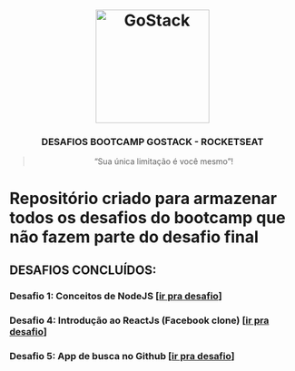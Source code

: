 <h1 align="center">
    <img alt="GoStack" src="https://rocketseat-cdn.s3-sa-east-1.amazonaws.com/bootcamp-header.png" width="200px" />
</h1>

<h3 align="center">
  DESAFIOS BOOTCAMP GOSTACK - ROCKETSEAT
</h3>

<blockquote align="center">“Sua única limitação é você mesmo”!</blockquote>

# Repositório criado para armazenar todos os desafios do bootcamp que não fazem parte do desafio final

## DESAFIOS CONCLUÍDOS:

### Desafio 1: Conceitos de NodeJS [[ir pra desafio](https://github.com/CaiqueRibeiro/desafios-gostack/tree/master/desafio-1)]
### Desafio 4: Introdução ao ReactJs (Facebook clone) [[ir pra desafio](https://github.com/CaiqueRibeiro/desafios-gostack/tree/master/desafio-4)]
### Desafio 5: App de busca no Github [[ir pra desafio](https://github.com/CaiqueRibeiro/desafios-gostack/tree/master/desafio-5)]